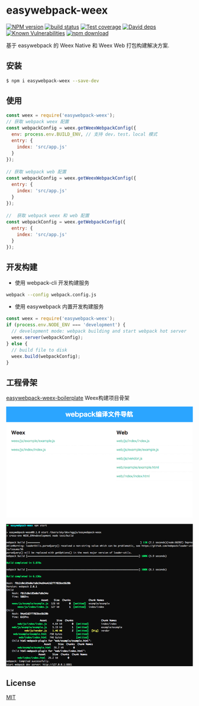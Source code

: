# easywebpack-weex

[![NPM version][npm-image]][npm-url]
[![build status][travis-image]][travis-url]
[![Test coverage][codecov-image]][codecov-url]
[![David deps][david-image]][david-url]
[![Known Vulnerabilities][snyk-image]][snyk-url]
[![npm download][download-image]][download-url]

[npm-image]: https://img.shields.io/npm/v/easywebpack-weex.svg?style=flat-square
[npm-url]: https://npmjs.org/package/easywebpack-weex
[travis-image]: https://img.shields.io/travis/hubcarl/easywebpack-weex.svg?style=flat-square
[travis-url]: https://travis-ci.org/hubcarl/easywebpack-weex
[codecov-image]: https://img.shields.io/codecov/c/github/hubcarl/easywebpack-weex.svg?style=flat-square
[codecov-url]: https://codecov.io/github/hubcarl/easywebpack-weex?branch=master
[david-image]: https://img.shields.io/david/hubcarl/easywebpack-weex.svg?style=flat-square
[david-url]: https://david-dm.org/hubcarl/easywebpack-weex
[snyk-image]: https://snyk.io/test/npm/easywebpack-weex/badge.svg?style=flat-square
[snyk-url]: https://snyk.io/test/npm/easywebpack-weex
[download-image]: https://img.shields.io/npm/dm/easywebpack-weex.svg?style=flat-square
[download-url]: https://npmjs.org/package/easywebpack-weex

基于 easywebpack 的 Weex Native 和 Weex Web 打包构建解决方案.


## 安装

```bash
$ npm i easywebpack-weex --save-dev
```

## 使用

```js
const weex = require('easywebpack-weex');
// 获取 webpack weex 配置
const webpackConfig = weex.getWeexWebpackConfig({
  env: process.env.BUILD_ENV, // 支持 dev，test，local 模式
  entry: {
    index: 'src/app.js'
  }
});

// 获取 webpack web 配置
const webpackConfig = weex.getWeexWebpackConfig({
  entry: {
    index: 'src/app.js'
  }
});

//  获取 webpack weex 和 web 配置
const webpackConfig = weex.getWebpackConfig({
  entry: {
    index: 'src/app.js'
  }
});
```


## 开发构建

- 使用 webpack-cli 开发构建服务

```bash
webpack --config webpack.config.js
```

-  使用 easywebpack 内置开发构建服务


```js
const weex = require('easywebpack-weex');
if (process.env.NODE_ENV === 'development') {
  // development mode: webpack building and start webpack hot server
  weex.server(webpackConfig);
} else {
  // build file to disk
  weex.build(webpackConfig);
}
```

## 工程骨架

[easywebpack-weex-boilerplate](https://github.com/easy-team/easywebpack-weex-boilerplate) Weex构建项目骨架

![webpack-weex-compile](https://github.com/easy-team/easywebpack-weex/blob/master/doc/images/webpack-weex-compile.png)

![webpack-weex-debug](https://github.com/easy-team/easywebpack-weex/blob/master/doc/images/webpack-weex-debug.png)


## License

[MIT](LICENSE)

